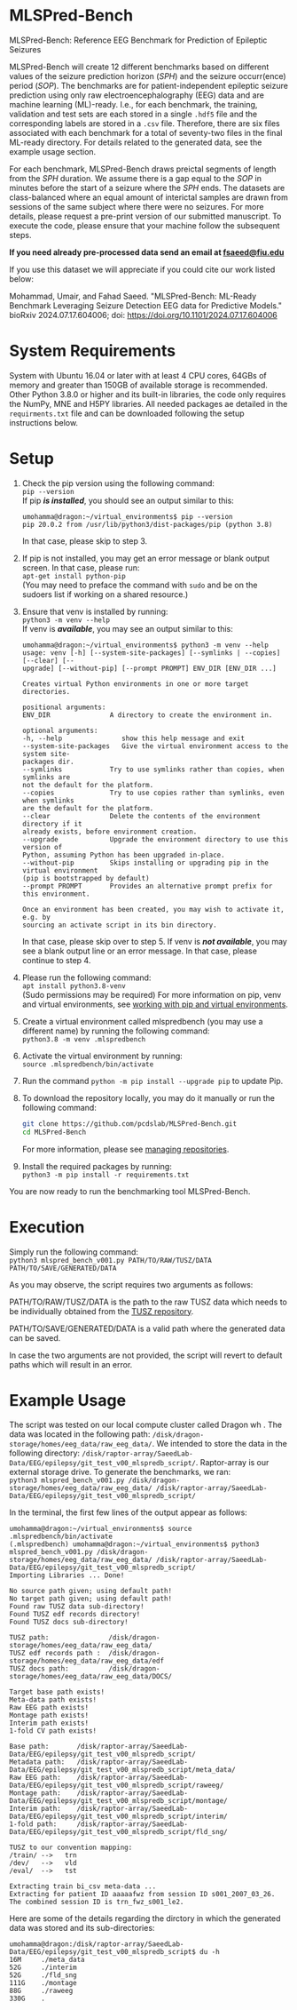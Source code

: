 # MLSPred-Bench
MLSPred-Bench: Reference EEG Benchmark for Prediction of Epileptic Seizures

MLSPred-Bench will create 12 different benchmarks based on different values of the seizure prediction horizon ($SPH$) and the seizure occurr(ence) period ($SOP$). The benchmarks are for patient-independent epileptic seizure prediction using only raw electroencephalography (EEG) data and are machine learning (ML)-ready. I.e., for each benchmark, the training, validation and test sets are each stored in a single `.hdf5` file and the corresponding labels are stored in a `.csv` file. Therefore, there are six files associated with each benchmark for a total of seventy-two files in the final ML-ready directory. For details related to the generated data, see the example usage section.

For each benchmark, MLSPred-Bench draws preictal segments of length from the $SPH$ duration. We assume there is a gap equal to the $SOP$ in minutes before the start of a seizure where the $SPH$ ends. The datasets are class-balanced where an equal amount of interictal samples are drawn from sessions of the same subject where there were no seizures. For more details, please request a pre-print version of our submitted manuscript. To execute the code, please ensure that your machine  follow the subsequent steps.

**If you need already pre-processed data send an email at fsaeed@fiu.edu**

If you use this dataset we will appreciate if you could cite our work listed below: 

Mohammad, Umair, and Fahad Saeed. "MLSPred-Bench: ML-Ready Benchmark Leveraging Seizure Detection EEG data for Predictive Models." bioRxiv 2024.07.17.604006; doi:  https://doi.org/10.1101/2024.07.17.604006

# System Requirements
System with Ubuntu 16.04 or later with at least 4 CPU cores, 64GBs of memory and greater than 150GB of available storage is recommended. Other Python 3.8.0 or higher and its built-in libraries, the code only requires the NumPy, MNE and H5PY libraries. All needed packages ae detailed in the `requirments.txt` file and can be downloaded following the setup instructions below.

# Setup
1. Check the pip version using the following command:<br>
   `pip --version`<br>
   If pip **_is installed_**, you should see an output similar to this:<br>
   ```console
   umohamma@dragon:~/virtual_environments$ pip --version
   pip 20.0.2 from /usr/lib/python3/dist-packages/pip (python 3.8)
   ```
   In that case, please skip to step 3.

2. If pip is not installed, you may get an error message or blank output screen. In that case, please run: <br>
`apt-get install python-pip` <br>\(You may need to preface the command with `sudo` and be on the sudoers list if working on a shared resource.\)

3. Ensure that venv is installed by running:<br>
   `python3 -m venv --help`<br>
   If venv is **_available_**, you may see an output similar to this:<br>
   ```console
   umohamma@dragon:~/virtual_environments$ python3 -m venv --help
   usage: venv [-h] [--system-site-packages] [--symlinks | --copies] [--clear] [--
   upgrade] [--without-pip] [--prompt PROMPT] ENV_DIR [ENV_DIR ...]

   Creates virtual Python environments in one or more target directories.

   positional arguments:
   ENV_DIR               A directory to create the environment in.

   optional arguments:
   -h, --help               show this help message and exit
   --system-site-packages   Give the virtual environment access to the system site-
   packages dir.
   --symlinks            Try to use symlinks rather than copies, when symlinks are
   not the default for the platform.
   --copies              Try to use copies rather than symlinks, even when symlinks
   are the default for the platform.
   --clear               Delete the contents of the environment directory if it
   already exists, before environment creation.
   --upgrade             Upgrade the environment directory to use this version of
   Python, assuming Python has been upgraded in-place.
   --without-pip         Skips installing or upgrading pip in the virtual environment
   (pip is bootstrapped by default)
   --prompt PROMPT       Provides an alternative prompt prefix for this environment.

   Once an environment has been created, you may wish to activate it, e.g. by
   sourcing an activate script in its bin directory.
   ```
   In that case, please skip over to step 5. If venv is **_not available_**, you may see a blank output line or an error message. In that case, please continue to step 4. 
    
5. Please run the following command:<br> 
   `apt install python3.8-venv` <br>\(Sudo permissions may be required\)
   For more information on pip, venv and virtual environments, see [working with pip and virtual environments](https://packaging.python.org/en/latest/guides/installing-using-pip-and-virtual-environments/).
   
6. Create a virtual environment called mlspredbench (you may use a different name) by running the following command:<br>
`python3.8 -m venv .mlspredbench`

7. Activate the virtual environment by running:<br>
   `source .mlspredbench/bin/activate`

8. Run the command `python -m pip install --upgrade pip` to update Pip.

9. To download the repository locally, you may do it manually or run the following command:<br>
   ```sh
   git clone https://github.com/pcdslab/MLSPred-Bench.git
   cd MLSPred-Bench
   ```
   For more information, please see [managing repositories](https://docs.github.com/en/repositories/creating-and-managing-repositories/cloning-a-repository).
   
10. Install the required packages by running:<br>
   `python3 -m pip install -r requirements.txt`

You are now ready to run the benchmarking tool MLSPred-Bench.

# Execution
Simply run the following command:<br>
`python3 mlspred_bench_v001.py PATH/TO/RAW/TUSZ/DATA PATH/TO/SAVE/GENERATED/DATA`

As you may observe, the script requires two arguments as follows:

PATH/TO/RAW/TUSZ/DATA is the path to the raw TUSZ data which needs to be individually obtained from the [TUSZ repository](https://isip.piconepress.com/projects/nedc/html/tuh_eeg/).

PATH/TO/SAVE/GENERATED/DATA is a valid path where the generated data can be saved.

In case the two arguments are not provided, the script will revert to default paths which will result in an error.  

# Example Usage
The script was tested on our local compute cluster called Dragon wh . The data was located in the following path: `/disk/dragon-storage/homes/eeg_data/raw_eeg_data/`. We intended to store the data in the following directory: `/disk/raptor-array/SaeedLab-Data/EEG/epilepsy/git_test_v00_mlspredb_script/`. Raptor-array is our external storage drive. To generate the benchmarks, we ran:<br>
`python3 mlspred_bench_v001.py /disk/dragon-storage/homes/eeg_data/raw_eeg_data/ /disk/raptor-array/SaeedLab-Data/EEG/epilepsy/git_test_v00_mlspredb_script/`

In the terminal, the first few lines of the output appear as follows:
```console
umohamma@dragon:~/virtual_environments$ source .mlspredbench/bin/activate
(.mlspredbench) umohamma@dragon:~/virtual_environments$ python3 mlspred_bench_v001.py /disk/dragon-storage/homes/eeg_data/raw_eeg_data/ /disk/raptor-array/SaeedLab-Data/EEG/epilepsy/git_test_v00_mlspredb_script/
Importing Libraries ... Done!

No source path given; using default path!
No target path given; using default path!
Found raw TUSZ data sub-directory!
Found TUSZ edf records directory!
Found TUSZ docs sub-directory!

TUSZ path:               /disk/dragon-storage/homes/eeg_data/raw_eeg_data/
TUSZ edf records path :  /disk/dragon-storage/homes/eeg_data/raw_eeg_data/edf
TUSZ docs path:          /disk/dragon-storage/homes/eeg_data/raw_eeg_data/DOCS/

Target base path exists!
Meta-data path exists!
Raw EEG path exists!
Montage path exists!
Interim path exists!
1-fold CV path exists!

Base path:       /disk/raptor-array/SaeedLab-Data/EEG/epilepsy/git_test_v00_mlspredb_script/
Metadata path:   /disk/raptor-array/SaeedLab-Data/EEG/epilepsy/git_test_v00_mlspredb_script/meta_data/
Raw EEG path:    /disk/raptor-array/SaeedLab-Data/EEG/epilepsy/git_test_v00_mlspredb_script/raweeg/
Montage path:    /disk/raptor-array/SaeedLab-Data/EEG/epilepsy/git_test_v00_mlspredb_script/montage/
Interim path:    /disk/raptor-array/SaeedLab-Data/EEG/epilepsy/git_test_v00_mlspredb_script/interim/
1-fold path:     /disk/raptor-array/SaeedLab-Data/EEG/epilepsy/git_test_v00_mlspredb_script/fld_sng/

TUSZ to our convention mapping:
/train/ -->   trn
/dev/   -->   vld
/eval/  -->   tst

Extracting train bi_csv meta-data ...
Extracting for patient ID aaaaafwz from session ID s001_2007_03_26. The combined session ID is trn_fwz_s001_le2.

```

Here are some of the details regarding the dirctory in which the generated data was stored and its sub-directories:
```console
umohamma@dragon:/disk/raptor-array/SaeedLab-Data/EEG/epilepsy/git_test_v00_mlspredb_script$ du -h
16M     ./meta_data
52G     ./interim
52G     ./fld_sng
111G    ./montage
88G     ./raweeg
330G    .
```

